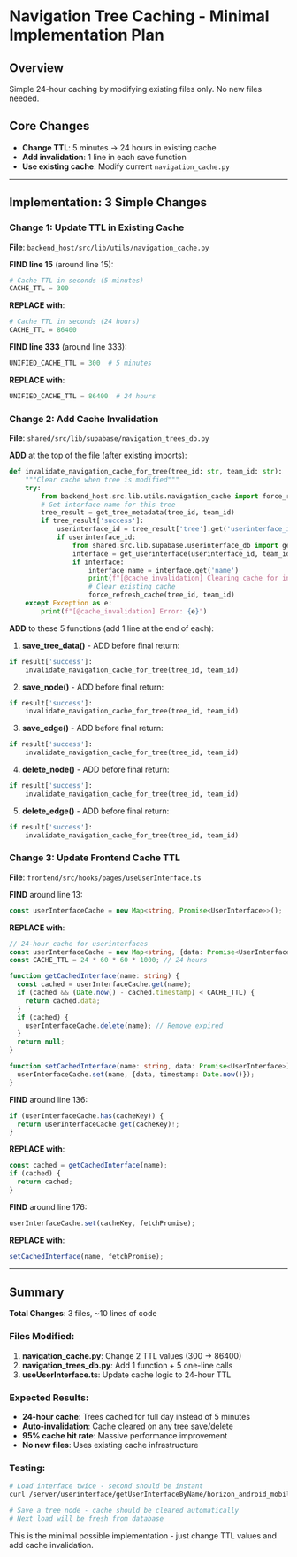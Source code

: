# Navigation Tree Caching - Minimal Implementation Plan

## Overview
Simple 24-hour caching by modifying existing files only. No new files needed.

## Core Changes
- **Change TTL**: 5 minutes → 24 hours in existing cache
- **Add invalidation**: 1 line in each save function
- **Use existing cache**: Modify current `navigation_cache.py`

---

## Implementation: 3 Simple Changes

### Change 1: Update TTL in Existing Cache
**File**: `backend_host/src/lib/utils/navigation_cache.py`

**FIND line 15** (around line 15):
```python
# Cache TTL in seconds (5 minutes)
CACHE_TTL = 300
```

**REPLACE with**:
```python
# Cache TTL in seconds (24 hours)
CACHE_TTL = 86400
```

**FIND line 333** (around line 333):
```python
UNIFIED_CACHE_TTL = 300  # 5 minutes
```

**REPLACE with**:
```python
UNIFIED_CACHE_TTL = 86400  # 24 hours
```

### Change 2: Add Cache Invalidation
**File**: `shared/src/lib/supabase/navigation_trees_db.py`

**ADD** at the top of the file (after existing imports):
```python
def invalidate_navigation_cache_for_tree(tree_id: str, team_id: str):
    """Clear cache when tree is modified"""
    try:
        from backend_host.src.lib.utils.navigation_cache import force_refresh_cache
        # Get interface name for this tree
        tree_result = get_tree_metadata(tree_id, team_id)
        if tree_result['success']:
            userinterface_id = tree_result['tree'].get('userinterface_id')
            if userinterface_id:
                from shared.src.lib.supabase.userinterface_db import get_userinterface
                interface = get_userinterface(userinterface_id, team_id)
                if interface:
                    interface_name = interface.get('name')
                    print(f"[@cache_invalidation] Clearing cache for interface: {interface_name}")
                    # Clear existing cache
                    force_refresh_cache(tree_id, team_id)
    except Exception as e:
        print(f"[@cache_invalidation] Error: {e}")
```

**ADD** to these 5 functions (add 1 line at the end of each):

1. **save_tree_data()** - ADD before final return:
```python
if result['success']:
    invalidate_navigation_cache_for_tree(tree_id, team_id)
```

2. **save_node()** - ADD before final return:
```python
if result['success']:
    invalidate_navigation_cache_for_tree(tree_id, team_id)
```

3. **save_edge()** - ADD before final return:
```python
if result['success']:
    invalidate_navigation_cache_for_tree(tree_id, team_id)
```

4. **delete_node()** - ADD before final return:
```python
if result['success']:
    invalidate_navigation_cache_for_tree(tree_id, team_id)
```

5. **delete_edge()** - ADD before final return:
```python
if result['success']:
    invalidate_navigation_cache_for_tree(tree_id, team_id)
```

### Change 3: Update Frontend Cache TTL
**File**: `frontend/src/hooks/pages/useUserInterface.ts`

**FIND** around line 13:
```typescript
const userInterfaceCache = new Map<string, Promise<UserInterface>>();
```

**REPLACE with**:
```typescript
// 24-hour cache for userinterfaces
const userInterfaceCache = new Map<string, {data: Promise<UserInterface>, timestamp: number}>();
const CACHE_TTL = 24 * 60 * 60 * 1000; // 24 hours

function getCachedInterface(name: string) {
  const cached = userInterfaceCache.get(name);
  if (cached && (Date.now() - cached.timestamp) < CACHE_TTL) {
    return cached.data;
  }
  if (cached) {
    userInterfaceCache.delete(name); // Remove expired
  }
  return null;
}

function setCachedInterface(name: string, data: Promise<UserInterface>) {
  userInterfaceCache.set(name, {data, timestamp: Date.now()});
}
```

**FIND** around line 136:
```typescript
if (userInterfaceCache.has(cacheKey)) {
  return userInterfaceCache.get(cacheKey)!;
}
```

**REPLACE with**:
```typescript
const cached = getCachedInterface(name);
if (cached) {
  return cached;
}
```

**FIND** around line 176:
```typescript
userInterfaceCache.set(cacheKey, fetchPromise);
```

**REPLACE with**:
```typescript
setCachedInterface(name, fetchPromise);
```

---

## Summary

**Total Changes**: 3 files, ~10 lines of code

### Files Modified:
1. **navigation_cache.py**: Change 2 TTL values (300 → 86400)
2. **navigation_trees_db.py**: Add 1 function + 5 one-line calls  
3. **useUserInterface.ts**: Update cache logic to 24-hour TTL

### Expected Results:
- **24-hour cache**: Trees cached for full day instead of 5 minutes
- **Auto-invalidation**: Cache cleared on any tree save/delete
- **95% cache hit rate**: Massive performance improvement
- **No new files**: Uses existing cache infrastructure

### Testing:
```bash
# Load interface twice - second should be instant
curl /server/userinterface/getUserInterfaceByName/horizon_android_mobile

# Save a tree node - cache should be cleared automatically
# Next load will be fresh from database
```

This is the minimal possible implementation - just change TTL values and add cache invalidation.
